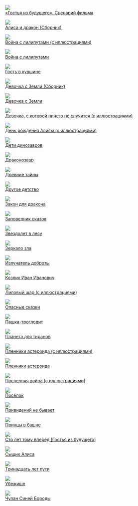 ![](«Гостья%20из%20будущего».%20Сценарий%20фильма.jpg)  
[«Гостья из будущего». Сценарий фильма](«Гостья%20из%20будущего».%20Сценарий%20фильма.md)

![](Алиса%20и%20дракон%20(Сборник).jpg)  
[Алиса и дракон (Сборник)](Алиса%20и%20дракон%20(Сборник).md)

![](Война%20с%20лилипутами%20(с%20иллюстрациями).jpg)  
[Война с лилипутами (с иллюстрациями)](Война%20с%20лилипутами%20(с%20иллюстрациями).md)

![](Война%20с%20лилипутами.jpg)  
[Война с лилипутами](Война%20с%20лилипутами.md)

![](Гость%20в%20кувшине.jpg)  
[Гость в кувшине](Гость%20в%20кувшине.md)

![](Девочка%20с%20Земли%20(Сборник).jpg)  
[Девочка с Земли (Сборник)](Девочка%20с%20Земли%20(Сборник).md)

![](Девочка%20с%20Земли.jpg)  
[Девочка с Земли](Девочка%20с%20Земли.md)

![](Девочка,%20с%20которой%20ничего%20не%20случится%20(с%20иллюстрациями).jpg)  
[Девочка, с которой ничего не случится (с иллюстрациями)](Девочка,%20с%20которой%20ничего%20не%20случится%20(с%20иллюстрациями).md)

![](День%20рождения%20Алисы%20(с%20иллюстрациями).jpg)  
[День рождения Алисы (с иллюстрациями)](День%20рождения%20Алисы%20(с%20иллюстрациями).md)

![](Дети%20динозавров.jpg)  
[Дети динозавров](Дети%20динозавров.md)

![](Драконозавр.jpg)  
[Драконозавр](Драконозавр.md)

![](Древние%20тайны.jpg)  
[Древние тайны](Древние%20тайны.md)

![](Другое%20детство.jpg)  
[Другое детство](Другое%20детство.md)

![](Закон%20для%20дракона.jpg)  
[Закон для дракона](Закон%20для%20дракона.md)

![](Заповедник%20сказок.jpg)  
[Заповедник сказок](Заповедник%20сказок.md)

![](Звездолет%20в%20лесу.jpg)  
[Звездолет в лесу](Звездолет%20в%20лесу.md)

![](Зеркало%20зла.jpg)  
[Зеркало зла](Зеркало%20зла.md)

![](Излучатель%20доброты.jpg)  
[Излучатель доброты](Излучатель%20доброты.md)

![](Козлик%20Иван%20Иванович.jpg)  
[Козлик Иван Иванович](Козлик%20Иван%20Иванович.md)

![](Лиловый%20шар%20(с%20иллюстрациями).jpg)  
[Лиловый шар (с иллюстрациями)](Лиловый%20шар%20(с%20иллюстрациями).md)

![](Опасные%20сказки.jpg)  
[Опасные сказки](Опасные%20сказки.md)

![](Пашка-троглодит.jpg)  
[Пашка-троглодит](Пашка-троглодит.md)

![](Планета%20для%20тиранов.jpg)  
[Планета для тиранов](Планета%20для%20тиранов.md)

![](Пленники%20астероида%20(с%20иллюстрациями).jpg)  
[Пленники астероида (с иллюстрациями)](Пленники%20астероида%20(с%20иллюстрациями).md)

![](Пленники%20астероида.jpg)  
[Пленники астероида](Пленники%20астероида.md)

![](Последняя%20война%20[с%20иллюстрациями].jpg)  
[Последняя война [с иллюстрациями]](Последняя%20война%20[с%20иллюстрациями].md)

![](Посёлок.jpg)  
[Посёлок](Посёлок.md)

![](Привидений%20не%20бывает.jpg)  
[Привидений не бывает](Привидений%20не%20бывает.md)

![](Принцы%20в%20башне.jpg)  
[Принцы в башне](Принцы%20в%20башне.md)

![](Сто%20лет%20тому%20вперед%20[Гостья%20из%20будущего].jpg)  
[Сто лет тому вперед [Гостья из будущего]](Сто%20лет%20тому%20вперед%20[Гостья%20из%20будущего].md)

![](Сыщик%20Алиса.jpg)  
[Сыщик Алиса](Сыщик%20Алиса.md)

![](Тринадцать%20лет%20пути.jpg)  
[Тринадцать лет пути](Тринадцать%20лет%20пути.md)

![](Убежище.jpg)  
[Убежище](Убежище.md)

![](Чулан%20Синей%20Бороды.jpg)  
[Чулан Синей Бороды](Чулан%20Синей%20Бороды.md)
